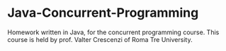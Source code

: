 # Java-Concurrent-Programming

Homework written in Java, for the concurrent programming course. This course is held by prof. Valter Crescenzi of Roma Tre University.
